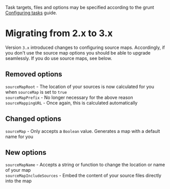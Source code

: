 Task targets, files and options may be specified according to the grunt [Configuring tasks](http://gruntjs.com/configuring-tasks) guide.

# Migrating from 2.x to 3.x

Version `3.x` introduced changes to configuring source maps. Accordingly, if you don't use the source map options you should be able to upgrade seamlessly. If you do use source maps, see below.

## Removed options

`sourceMapRoot` - The location of your sources is now calculated for you when `sourceMap` is set to `true` <br/>
`sourceMapPrefix` - No longer necessary for the above reason <br/>
`sourceMappingURL` - Once again, this is calculated automatically

## Changed options

`sourceMap` - Only accepts a `Boolean` value. Generates a map with a default name for you

## New options

`sourceMapName` - Accepts a string or function to change the location or name of your map <br/>
`sourceMapIncludeSources` - Embed the content of your source files directly into the map

